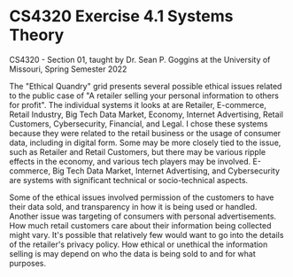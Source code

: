 # CS4320 Exercise 4.1 Systems Theory

CS4320 - Section 01, taught by Dr. Sean P. Goggins at the University of Missouri, Spring Semester 2022

The "Ethical Quandry" grid presents several possible ethical issues related to the public case of "A retailer selling your personal information to others for profit".
The individual systems it looks at are Retailer, E-commerce, Retail Industry, Big Tech Data Market, Economy, Internet Advertising, Retail Customers, Cybersecurity, Financial, and Legal. 
I chose these systems because they were related to the retail business or the usage of consumer data, including in digital form.
Some may be more closely tied to the issue, such as Retailer and Retail Customers, but there may be various ripple effects in the economy, and various tech players may be involved.
E-commerce, Big Tech Data Market, Internet Advertising, and Cybersecurity are systems with significant technical or socio-technical aspects.

Some of the ethical issues involved permission of the customers to have their data sold, and transparency in how it is being used or handled.
Another issue was targeting of consumers with personal advertisements.
How much retail customers care about their information being collected might vary.
It's possible that relatively few would want to go into the details of the retailer's privacy policy.
How ethical or unethical the information selling is may depend on who the data is being sold to and for what purposes.
